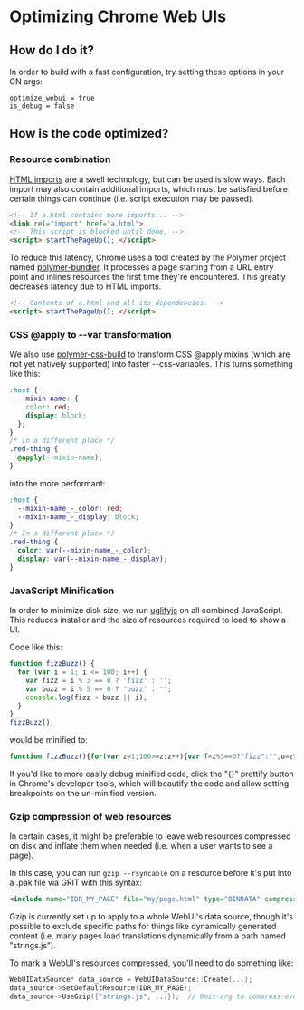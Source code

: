 # Optimizing Chrome Web UIs

## How do I do it?

In order to build with a fast configuration, try setting these options in your
GN args:

```
optimize_webui = true
is_debug = false
```

## How is the code optimized?

### Resource combination

[HTML imports](https://www.html5rocks.com/en/tutorials/webcomponents/imports/)
are a swell technology, but can be used is slow ways.  Each import may also
contain additional imports, which must be satisfied before certain things can
continue (i.e. script execution may be paused).

```html
<!-- If a.html contains more imports... -->
<link rel="import" href="a.html">
<!-- This script is blocked until done. -->
<script> startThePageUp(); </script>
```

To reduce this latency, Chrome uses a tool created by the Polymer project named
[polymer-bundler](https://github.com/Polymer/polymer-bundler).  It processes
a page starting from a URL entry point and inlines resources the first time
they're encountered.  This greatly decreases latency due to HTML imports.

```html
<!-- Contents of a.html and all its dependencies. -->
<script> startThePageUp(); </script>
```

### CSS @apply to --var transformation

We also use
[polymer-css-build](https://github.com/PolymerLabs/polymer-css-build) to
transform CSS @apply mixins (which are not yet natively supported) into faster
--css-variables.  This turns something like this:

```css
:host {
  --mixin-name: {
    color: red;
    display: block;
  };
}
/* In a different place */
.red-thing {
  @apply(--mixin-name);
}
```

into the more performant:

```css
:host {
  --mixin-name_-_color: red;
  --mixin-name_-_display: block;
}
/* In a different place */
.red-thing {
  color: var(--mixin-name_-_color);
  display: var(--mixin-name_-_display);
}
```

### JavaScript Minification

In order to minimize disk size, we run
[uglifyjs](https://github.com/mishoo/UglifyJS2) on all combined JavaScript. This
reduces installer and the size of resources required to load to show a UI.

Code like this:

```js
function fizzBuzz() {
  for (var i = 1; i <= 100; i++) {
    var fizz = i % 3 == 0 ? 'fizz' : '';
    var buzz = i % 5 == 0 ? 'buzz' : '';
    console.log(fizz + buzz || i);
  }
}
fizzBuzz();
```

would be minified to:

```js
function fizzBuzz(){for(var z=1;100>=z;z++){var f=z%3==0?"fizz":"",o=z%5==0?"buzz":"";console.log(f+o||z)}}fizzBuzz();
```

If you'd like to more easily debug minified code, click the "{}" prettify button
in Chrome's developer tools, which will beautify the code and allow setting
breakpoints on the un-minified version.

### Gzip compression of web resources

In certain cases, it might be preferable to leave web resources compressed on
disk and inflate them when needed (i.e. when a user wants to see a page).

In this case, you can run `gzip --rsyncable` on a resource before it's put into
a .pak file via GRIT with this syntax:

```xml
<include name="IDR_MY_PAGE" file="my/page.html" type="BINDATA" compress="gzip" />
```

Gzip is currently set up to apply to a whole WebUI's data source, though it's
possible to exclude specific paths for things like dynamically generated content
(i.e. many pages load translations dynamically from a path named "strings.js").

To mark a WebUI's resources compressed, you'll need to do something like:

```c++
WebUIDataSource* data_source = WebUIDataSource::Create(...);
data_source->SetDefaultResource(IDR_MY_PAGE);
data_source->UseGzip({"strings.js", ...});  // Omit arg to compress everything
```
